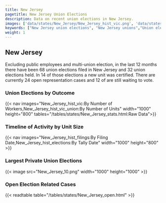 ```yaml
---
title: New Jersey
pagetitle: New Jersey Union Elections
description: Data on recent union elections in New Jersey.
images: ['data/states/New_Jersey/New_Jersey_hist_vic.png', 'data/states/New_Jersey/New_Jersey_hist_size.png', 'data/states/New_Jersey/New_Jersey_10.png']
keywords: ["New Jersey union elections", "New Jersey unions","Union elections"]
weight: 1
---
```

##  New Jersey

Excluding public employees and multi-union election, in the last 12 months there have been 68 union elections filed in New Jersey and 32 union elections held. In 14 of those elections a new unit was certified. There are currently 24 open representation cases and 12 of are still waiting to vote.

### Union Elections by Outcome
{{< nav images="New_Jersey_hist_vic:By Number of Workers,New_Jersey_hist_vic_union:By Number of Units" width="1000" height="800" tables="/tables/states/New_Jersey_stats.html:Raw Data">}}

### Timeline of Activity by Unit Size
{{< nav images="New_Jersey_hist_filings:By Filing Date,New_Jersey_hist_elections:By Tally Date" width="1000" height="800" >}}

### Largest Private Union Elections
{{< image src="New_Jersey_10.png" width="1000" height="1000"  >}}

### Open Election Related Cases
{{< readtable table="/tables/states/New_Jersey_open.html" >}}

